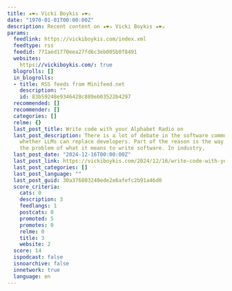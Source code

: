 ```yaml
---
title: ★❤✰ Vicki Boykis ★❤✰
date: "1970-01-01T00:00:00Z"
description: Recent content on ★❤✰ Vicki Boykis ★❤✰
params:
  feedlink: https://vickiboykis.com/index.xml
  feedtype: rss
  feedid: 771aed1770eea27fd6c3eb005b0f8491
  websites:
    https://vickiboykis.com/: true
  blogrolls: []
  in_blogrolls:
  - title: RSS feeds from Minifeed.net
    description: ""
    id: 83b59248e9346428c889eb03522b4297
  recommended: []
  recommender: []
  categories: []
  relme: {}
  last_post_title: Write code with your Alphabet Radio on
  last_post_description: There is a lot of debate in the software community around
    whether LLMs can replace developers. Part of the reason is the way we formulate
    the problem of what it means to write software. In industry,
  last_post_date: "2024-12-16T00:00:00Z"
  last_post_link: https://vickiboykis.com/2024/12/16/write-code-with-your-alphabet-radio-on/
  last_post_categories: []
  last_post_language: ""
  last_post_guid: 30a376803240ede2e6afefc2b91a46d0
  score_criteria:
    cats: 0
    description: 3
    feedlangs: 1
    postcats: 0
    promoted: 5
    promotes: 0
    relme: 0
    title: 3
    website: 2
  score: 14
  ispodcast: false
  isnoarchive: false
  innetwork: true
  language: en
---
```

